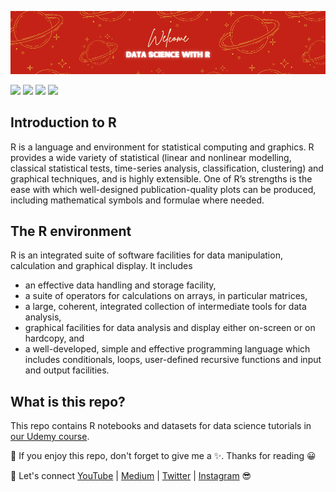 ![](https://github.com/TirendazAcademy/DATA-SCIENCE-WITH-R/blob/main/Images/R-data-science.png)

[![](https://img.shields.io/badge/R-Programming-00092C?&style=plastic&logo=r&logoColor=white)]()
[![](https://img.shields.io/badge/GGPLOT-darkorange?&style=plastic&logo=ggplot&logoColor=white)]()
[![](https://img.shields.io/badge/DataScience-470D21?&style=plastic&logo=DataScience&logoColor=white)]()
[![](https://img.shields.io/badge/MachineLearning-darkgreen?&style=plastic&logo=MachineLearning&logoColor=white)]()


## Introduction to R

R is a language and environment for statistical computing and graphics. R provides a wide variety of statistical (linear and nonlinear modelling, classical statistical tests, time-series analysis, classification, clustering) and graphical techniques, and is highly extensible. One of R’s strengths is the ease with which well-designed publication-quality plots can be produced, including mathematical symbols and formulae where needed. 

## The R environment

R is an integrated suite of software facilities for data manipulation, calculation and graphical display. It includes

- an effective data handling and storage facility,
- a suite of operators for calculations on arrays, in particular matrices,
- a large, coherent, integrated collection of intermediate tools for data analysis,
- graphical facilities for data analysis and display either on-screen or on hardcopy, and
- a well-developed, simple and effective programming language which includes conditionals, loops, user-defined recursive functions and input and output facilities.

## What is this repo?

This repo contains R notebooks and datasets for data science tutorials in [our Udemy course](https://www.udemy.com/course/r-programlama-ile-veri-bilimi/).

📌 If you enjoy this repo, don't forget to give me a ✨. Thanks for reading 😀

🔗 Let's connect [YouTube](http://youtube.com/tirendazacademy) | [Medium](http://tirendazacademy.medium.com) | [Twitter](http://twitter.com/tirendazacademy) | [Instagram](https://www.instagram.com/tirendazacademy) 😎

